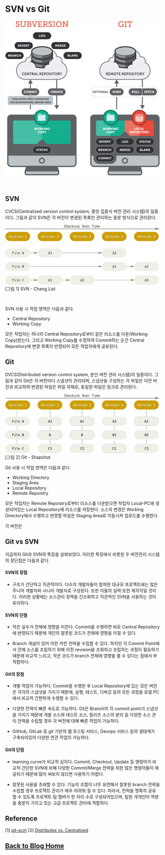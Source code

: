 # SVN vs Git

![](images/centralized-vs-distributed.png "https://www.git-tower.com/learn/git/ebook/en/desktop-gui/appendix/from-subversion-to-git")

<br/> 

## SVN
CVCS(Centralized version control system, 중앙 집중식 버전 관리 시스템)의 일종이다. 그림과 같이 SVN은 각 버전이 변경된 목록만 관리하는 증분 방식으로 관리된다. 

![](images/svn-changlist.png "그림 출처 : https://git-scm.com/book/en/v2")
[그림 1] SVN - Chang List

<br/> 

SVN 사용 시 작업 영역은 다음과 같다.  
- Central Repository
- Working Copy

모든 작업자는 하나의 Central Repository로부터 같은 리소스를 다운(Working Copy)받는다. 그리고 Working Copy를 수정하여 Commit하는 순간 Central Repository에 변경 목록이 반영되어 모든 작업자에게 공유된다.

## Git
DVCS(Distributed version control system, 분산 버전 관리 시스템)의 일종이다. 그림과 같이 Git은 각 버전마다 스냅샷이 관리되며, 스냅샷을 구성하는 각 파일은 이전 버전과 비교하여 변경된 파일은 파일 자체로, 동일한 파일은 링크로 관리된다. 

![](images/git-shapshot.png "그림 출처 : https://git-scm.com/book/en/v2")
[그림 2] Git - Shapshot

Git 사용 시 작업 영역은 다음과 같다.  
- Working Directory
- Staging Area
- Local Repository
- Remote Repoistry

모든 작업자는 Remote Repoistry로부터 리소스를 다운받으면 작업자 Local-PC에 생성되어있는 Local Repository에 리소스를 저장한다. 소스의 변경은 Working Directory에서 수행하고 반영할 파일은 Staging Area로 이동시켜 업로드를 수행한다.

각 버전은 

## Git vs SVN
지금까지 Git과 SVN의 특징을 살펴보았다. 이러한 특징에서 비롯된 두 버전관리 시스템의 장단점은 다음과 같다.

#### SVN의 장점
- 구조가 간단하고 직관적이다. 다수의 개발자들이 참여한 대규모 프로젝트에는 많은 주니어 개발자와 시니어 개발자로 구성된다. 또한 이들의 실력 또한 제각각일 것이다. 이러한 상황에는 소스관리 정책을 간소화하고 직관적인 SVN을 사용하는 것이 유리하다.

#### SVN의 단점
- 작은 실수가 전체에 영향을 미친다. Commit을 수행하면 바로 Central Repository에 반영되기 때문에 개인의 잘못된 코드가 전체에 영향을 미칠 수 있다.

- Branch 개념이 있어 이런 저런 전략을 수립할 수 있다. 하지만 각 Commit Point에서 전체 소스를 조립하기 위해 이전 revision을 조회하고 조립하는 과정이 필요하기 때문에 비교적 느리고, 작은 코드가 branch 전체에 영향을 줄 수 있다는 점에서 부적합하다.

#### Git의 장점
- 개별 작업이 가능하다. Commit을 수행한 후 Local Repository에 있는 모든 버전은 각각의 스냅샷을 가지기 때문에, 실행, 테스트, 디버깅 등의 모든 과정을 로컬 PC에서 비교적 간편하게 수행할 수 있다.

- 다양한 전략이 빠른 속도로 가능하다. Git은 Branch의 각 commit point가 스냅샷을 가지기 때문에 개발 소스와 테스트 소스, 릴리즈 소스의 분리 등 다양한 소스 관리 전략을 수립할 경우 각 버전에 대해 빠른 작업이 가능하다. 

- GitHub, GitLab 등 git 기반의 웹 호스팅 서비스, Devops 서비스 등의 생태계가 구축되어있어 다양한 연관 작업이 가능하다.

#### Git의 단점
- learning curve가 비교적 심히다. Commit, Checkout, Update 등 명령어가 비교적 간단한 SVN에 비해 다양한 Commit/Merge 전략을 위한 많은 명령어들이 제공되기 때문에 많이 써보지 않으면 사용하기 어렵다. 

- 잘못된 사용을 초래할 수 있다. 기능의 조합이 너무 유연해서 잘못된 branch 전략을 수립할 경우 프로젝트 관리가 매우 어려워 질 수 있다. 따라서, 전략을 명확히 공유할 수 있도록 프로젝트 팀 맴버가 한 자리 수로 구성되어있으며, 팀원 개개인이 역량을 충분히 가지고 있는 고급 프로젝트 관리에 적합하다.

## Reference
[1] [git-scm](https://git-scm.com/book/en/v2)
[2] [Distributes vs. Centralized](https://www.git-tower.com/learn/git/ebook/en/desktop-gui/appendix/from-subversion-to-git)

## [**Back to Blog Home**](../README.md)
